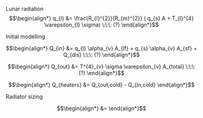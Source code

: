 
Lunar radiation
$$\begin{align*}
q_{l} &= \frac{R_{l}^{2}}{R_{m}^{2}} ( q_{s} A + T_{l}^{4}  \varepsilon_{l} \sigma) \:\:\: (?)
\end{align*}$$


Initial modelling

$$\begin{align*}
Q_{in} &= q_{l} \alpha_{v} A_{lf} + q_{s} \alpha_{v} A_{sf} + Q_{dis} \:\:\: (?)
\end{align*}$$

$$\begin{align*}
Q_{out} &= T^{4}_{v} \sigma \varepsilon_{v} A_{total} \:\:\: (?)
\end{align*}$$

$$\begin{align*}
Q_{heaters} &= Q_{out,cold} - Q_{in,cold}
\end{align*}$$

Radiator sizing

$$\begin{align*}
 &= 
\end{align*}$$

